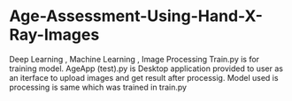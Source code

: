 # Age-Assessment-Using-Hand-X-Ray-Images
Deep Learning , Machine Learning , Image Processing
Train.py is for training model.
AgeApp (test).py is Desktop application provided to user as an iterface to upload images and get result after processig. Model used is processing is same which was trained in train.py
